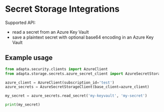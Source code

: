 # Secret Storage Integrations

Supported API:
- read a secret from an Azure Key Vault
- save a plaintext secret with optional base64 encoding in an Azure Key Vault

## Example usage

```python
from adapta.security.clients import AzureClient
from adapta.storage.secrets.azure_secret_client import AzureSecretStorageClient

azure_client = AzureClient(subscription_id='test')
azure_secrets = AzureSecretStorageClient(base_client=azure_client)

my_secret = azure_secrets.read_secret('my-keyvault', 'my-secret')

print(my_secret)
```
